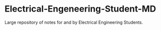 # Electrical-Engeneering-Student-MD
 Large repository of notes for and by Electrical Engineering Students. 
